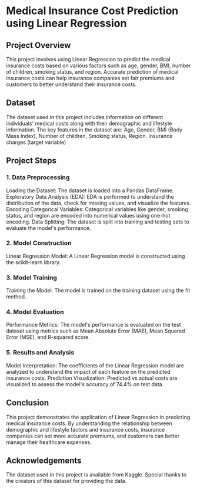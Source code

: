 # Medical Insurance Cost Prediction using Linear Regression
## Project Overview
This project involves using Linear Regression to predict the medical insurance costs based on various factors such as age, gender, BMI, number of children, smoking status, and region. Accurate prediction of medical insurance costs can help insurance companies set fair premiums and customers to better understand their insurance costs.

## Dataset
The dataset used in this project includes information on different individuals' medical costs along with their demographic and lifestyle information. The key features in the dataset are:
Age, Gender, BMI (Body Mass Index), Number of children, Smoking status, Region. Insurance charges (target variable)

## Project Steps
### 1. Data Preprocessing
Loading the Dataset: The dataset is loaded into a Pandas DataFrame.
Exploratory Data Analysis (EDA): EDA is performed to understand the distribution of the data, check for missing values, and visualize the features.
Encoding Categorical Variables: Categorical variables like gender, smoking status, and region are encoded into numerical values using one-hot encoding.
Data Splitting: The dataset is split into training and testing sets to evaluate the model's performance.
### 2. Model Construction
Linear Regression Model: A Linear Regression model is constructed using the scikit-learn library.
### 3. Model Training
Training the Model: The model is trained on the training dataset using the fit method.
### 4. Model Evaluation
Performance Metrics: The model's performance is evaluated on the test dataset using metrics such as Mean Absolute Error (MAE), Mean Squared Error (MSE), and R-squared score.
### 5. Results and Analysis
Model Interpretation: The coefficients of the Linear Regression model are analyzed to understand the impact of each feature on the predicted insurance costs.
Prediction Visualization: Predicted vs actual costs are visualized to assess the model's accuracy of 74.4% on test data.

## Conclusion
This project demonstrates the application of Linear Regression in predicting medical insurance costs. By understanding the relationship between demographic and lifestyle factors and insurance costs, insurance companies can set more accurate premiums, and customers can better manage their healthcare expenses.

## Acknowledgements
The dataset used in this project is available from Kaggle. Special thanks to the creators of this dataset for providing the data.
